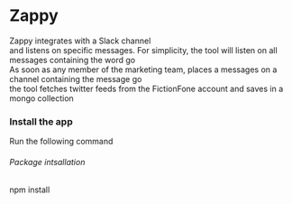Zappy 
================================ 

Zappy integrates with a Slack channel <br /> 
and listens on specific messages. For simplicity, the tool will listen on all messages containing the word go <br />
As soon as any member of the marketing team, places a messages on a channel containing the message go <br />
the tool fetches twitter feeds from the FictionFone account and saves in a mongo collection <br />

### Install the app

Run the following command

###### *Package intsallation*
npm install


